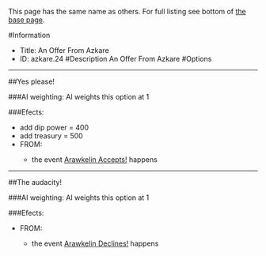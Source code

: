 This page has the same name as others. For full listing see bottom of [the base page](an_offer_from_azkare.md).

#Information
 - Title: An Offer From Azkare
 - ID: azkare.24
#Description
An Offer From Azkare
#Options

___
##Yes please!

###AI weighting:
AI weights this option at 1


###Efects:<ul><li>add dip power = 400</li><li>add treasury = 500</li><li>FROM:</li><ul><li>the event [Arawkelin Accepts!](../events/arawkelin_accepts.md) happens</li></ul></ul>

___
##The audacity!

###AI weighting:
AI weights this option at 1


###Efects:<ul><li>FROM:</li><ul><li>the event [Arawkelin Declines!](../events/arawkelin_declines.md) happens</li></ul></ul>
